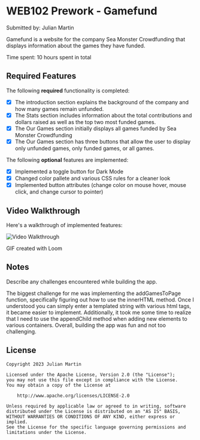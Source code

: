 # WEB102 Prework - Gamefund

Submitted by: Julian Martin

Gamefund is a website for the company Sea Monster Crowdfunding that displays information about the games they have funded.

Time spent: 10 hours spent in total

## Required Features

The following **required** functionality is completed:

* [x] The introduction section explains the background of the company and how many games remain unfunded.
* [x] The Stats section includes information about the total contributions and dollars raised as well as the top two most funded games.
* [x] The Our Games section initially displays all games funded by Sea Monster Crowdfunding
* [x] The Our Games section has three buttons that allow the user to display only unfunded games, only funded games, or all games.

The following **optional** features are implemented:

* [x] Implemented a toggle button for Dark Mode
* [x] Changed color pallete and various CSS rules for a cleaner look
* [x] Implemented button attributes (change color on mouse hover, mouse click, and change cursor to pointer)

## Video Walkthrough

Here's a walkthrough of implemented features:



<img src='https://www.loom.com/share/69b22f7fe4dd4ca48d1bbe0ea1f8aa95?sid=50205c78-0680-4d92-9cf8-e44b7f32d631' title='Video Walkthrough' width='' alt='Video Walkthrough' />

GIF created with Loom

## Notes

Describe any challenges encountered while building the app.

The biggest challenge for me was implementing the addGamesToPage function, specifically figuring out how to use the innerHTML method. Once I understood you can simply enter a templated string with various html tags, it became easier to implement. Additionally, it took me some time to realize that I need to use the appendChild method when adding new elements to various containers. Overall, building the app was fun and not too challenging.

## License

    Copyright 2023 Julian Martin

    Licensed under the Apache License, Version 2.0 (the "License");
    you may not use this file except in compliance with the License.
    You may obtain a copy of the License at

        http://www.apache.org/licenses/LICENSE-2.0

    Unless required by applicable law or agreed to in writing, software
    distributed under the License is distributed on an "AS IS" BASIS,
    WITHOUT WARRANTIES OR CONDITIONS OF ANY KIND, either express or implied.
    See the License for the specific language governing permissions and
    limitations under the License.
